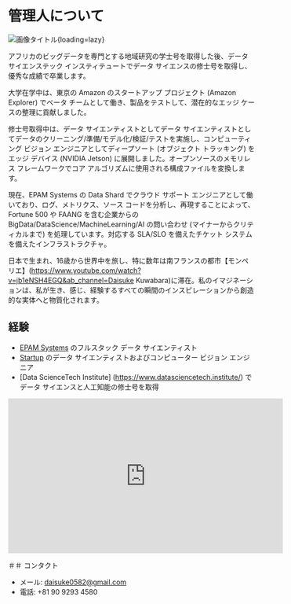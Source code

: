 # 管理人について

![画像タイトル](https://pbs.twimg.com/profile_images/1448057392747319297/I40_1jBt_400x400.jpg){loading=lazy}


アフリカのビッグデータを専門とする地域研究の学士号を取得した後、データ サイエンステック インスティテュートでデータ サイエンスの修士号を取得し、優秀な成績で卒業します。

大学在学中は、東京の Amazon のスタートアップ プロジェクト (Amazon Explorer) でベータ チームとして働き、製品をテストして、潜在的なエッジ ケースの整理に貢献しました。

修士号取得中は、データ サイエンティストとしてデータ サイエンティストとしてデータのクリーニング/準備/モデル化/検証/テストを実施し、コンピューティング ビジョン エンジニアとしてディープソート (オブジェクト トラッキング) をエッジ デバイス (NVIDIA Jetson) に展開しました。オープンソースのメモリレス フレームワークでコア アルゴリズムに使用される構成ファイルを変換します。

現在、EPAM Systems の Data Shard でクラウド サポート エンジニアとして働いており、ログ、メトリクス、ソース コードを分析し、再現することによって、Fortune 500 や FAANG を含む企業からの BigData/DataScience/MachineLearning/AI の問い合わせ (マイナーからクリティカルまで) を処理しています。対応する SLA/SLO を備えたチケット システムを備えたインフラストラクチャ。

日本で生まれ、16歳から世界中を旅し、特に数年は南フランスの都市【モンペリエ】(https://www.youtube.com/watch?v=jb1eNSH4EGQ&ab_channel=Daisuke Kuwabara)に滞在。私のイマジネーションは、私が生き、感じ、経験するすべての瞬間のインスピレーションから創造的な実体へと物質化されます。



## 経験

- [EPAM Systems](https://www.epam.com/) のフルスタック データ サイエンティスト
- [Startup](https://datafluct.com/) のデータ サイエンティストおよびコンピューター ビジョン エンジニア
- [Data ScienceTech Institute] (https://www.datasciencetech.institute/) でデータ サイエンスと人工知能の修士号を取得

<iframe width="560" height="315" src="https://www.youtube.com/embed/RuatqthpLAs" title="YouTube ビデオ プレーヤー" frameborder="0" allow="加速度計; 自動再生; クリップボード-書き込み; 暗号化されたメディア; ジャイロスコープ; ピクチャー イン ピクチャー" allowfullscreen></iframe>

＃＃ コンタクト
- メール: daisuke0582@gmail.com
- 電話: +81 90 9293 4580